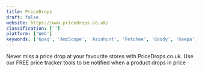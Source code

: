 ```yaml
---
title: PriceDrops
draft: false 
website: https://www.pricedrops.co.uk/
classification: ['']
platform: ['Web']
keywords: ['6paq', 'AmzScope', 'Asinhunt', 'Fetchee', 'Goody', 'Keepa', 'MyAlerts', 'Penny Parrot', 'PriceAlarm.net', 'PriceSpy', 'Pricelizer', 'Pricepin', 'Prisync', 'Reviewbox', 'SleepyCart', 'TapMango', 'Waatcher', 'Yellowbag']
---
```

Never miss a price drop at your favourite stores with PriceDrops.co.uk. Use our FREE price tracker tools to be notified when a product drops in price